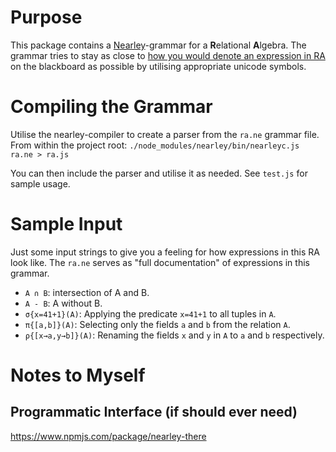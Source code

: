 # Purpose
This package contains a [Nearley](https://nearley.js.org)-grammar for a **R**elational **A**lgebra. The grammar tries to stay as close to [how you would denote an expression in RA](https://en.wikipedia.org/wiki/Relational_algebra) on the blackboard as possible by utilising appropriate unicode symbols.

# Compiling the Grammar
Utilise the nearley-compiler to create a parser from the `ra.ne` grammar file. From within the project root:
`./node_modules/nearley/bin/nearleyc.js ra.ne > ra.js`

You can then include the parser and utilise it as needed. See `test.js` for sample usage. 

# Sample Input
Just some input strings to give you a feeling for how expressions in this RA look like.
The `ra.ne` serves as "full documentation" of expressions in this grammar.

- `A ∩ B`: intersection of A and B.
- `A - B`: A without B.
- `σ{x=41+1}(A)`: Applying the predicate `x=41+1` to all tuples in `A`.
- `π{[a,b]}(A)`: Selecting only the fields `a` and `b` from the relation `A`.
- `ρ{[x→a,y→b]}(A)`: Renaming the fields `x` and `y` in `A` to `a` and `b` respectively.

# Notes to Myself
## Programmatic Interface (if should ever need)
https://www.npmjs.com/package/nearley-there
